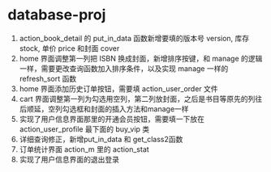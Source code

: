 # database-proj

1. action_book_detail 的 put_in_data 函数新增要填的版本号 version, 库存 stock, 单价 price 和封面 cover
2. home 界面调整第一列把 ISBN 换成封面，新增排序按键，和 manage 的逻辑一样，需要更改查询函数加入排序条件，以及实现 manage 一样的 refresh_sort 函数
3. home 界面添加历史订单按钮，需要填 action_user_order 文件
4. cart 界面调整第一列为勾选用空列，第二列放封面，之后是书目等原先的列往后顺延，空列勾选框和封面的插入方法和manage一样
5. 实现了用户信息界面那里的开通会员按钮，需要填一下放在 action_user_profile 最下面的 buy_vip 类
6. 详细查询修正，新增put_in_data 和 get_class2函数
7. 订单统计界面 action_m 里的 action_stat
8. 实现了用户信息界面的退出登录

